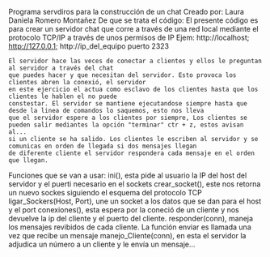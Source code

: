 Programa servdiros para la construcción de un chat
Creado por: Laura Daniela Romero Montañez
De que se trata el código:
    El presente código es para crear un servidor chat que corre a través de una red local mediante el protocolo TCP/IP a través de unos permisos de IP
    Ejem: http://localhost; http://127.0.0.1; http://ip_del_equipo puerto 2323
    
    El servidor hace las veces de conectar a clientes y ellos le preguntan al servidor a través del chat 
    que puedes hacer y que necesitan del servidor. Esto provoca los clientes abren la conexió, el servidor
    en este ejercicio el actua como esclavo de los clientes hasta que los clientes le hablen el no puede
    constestar. El servidor se mantiene ejecutandose siempre hasta que desde la linea de comandos lo saquemos, esto nos lleva
    que el servidor espere a los clientes por siempre, Los clientes se pueden salir mediantes la opción "terminar" ctr + z, estos avisan al...
    si un cliente se ha salido. Los clientes le escriben al servidor y se comunicas en orden de llegada si dos mensajes llegan
    de diferente cliente el servidor respondera cada mensaje en el orden que llegan.
Funciones que se van a usar:
    ini(), esta pide al usuario la IP del host del servidor y el puerti necesario en el sockets
    crear_socket(), este nos retorna un nuevo sockes siguiendo el esquema del protocolo TCP
    ligar_Sockers(Host, Port), une un socket a los datos que se dan para el host y el port
    conexiones(), esta espera por la coneció de un cliente y nos devuelve la ip del cliente y el puerto del cliente.
    responder(conn), maneja los mensajes revibidos de cada cliente. La función enviar es llamada una vez que recibe un mensaje
    manejo_Cliente(conn), en esta el servidor la adjudica un número a un cliente y le envía un mensaje...
